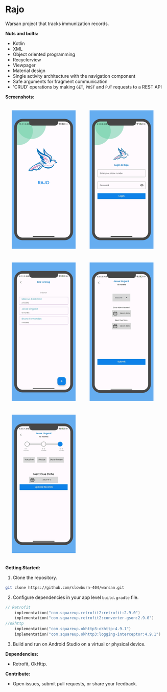 # Rajo

Warsan project that tracks immunization records.

**Nuts and bolts:**

- Kotlin
- XML
- Object oriented programming
- Recyclerview
- Viewpager
- Material design
- Single activity architecture with the navigation component
- Safe arguments for fragment communication
- 'CRUD' operations by making `GET`, `POST` and `PUT` requests to a REST API

**Screenshots:**
<p allign="center">
<img src="screenshots/splash.png" alt="Splash" style="padding: 20px" width="200">
<img src="screenshots/login.png" alt="Login" style="padding: 20px"width="200">
<img src="screenshots/children.png" alt="Guardian's children" style="padding: 20px" width="200">
<img src="screenshots/vaccine.png" alt="Register child" style="padding: 20px" width="200">
<img src="screenshots/records.png" alt="Immunization records" style="padding: 20px" width="200">
</p>

**Getting Started:**

1. Clone the repository.

```bash
git clone https://github.com/slowburn-404/warsan.git
```

2. Configure dependencies in your app level ```build.gradle``` file.

```kotlin
// Retrofit
    implementation("com.squareup.retrofit2:retrofit:2.9.0")
    implementation("com.squareup.retrofit2:converter-gson:2.9.0")
//okhttp
    implementation("com.squareup.okhttp3:okhttp:4.9.1")
    implementation("com.squareup.okhttp3:logging-interceptor:4.9.1")
```

3. Build and run on Android Studio on a virtual or physical device.

**Dependencies:**

- Retrofit, OkHttp.

**Contribute:**

- Open issues, submit pull requests, or share your feedback.
